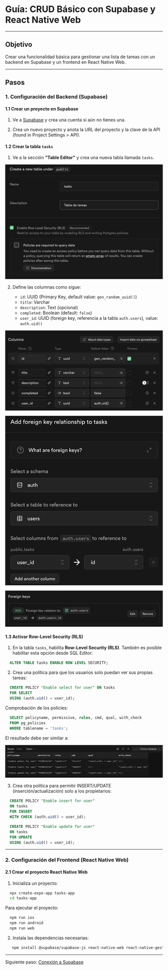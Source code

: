 # Guía: CRUD Básico con Supabase y React Native Web

---

## Objetivo
Crear una funcionalidad básica para gestionar una lista de tareas con un backend en Supabase y un frontend en React Native Web.

---

## Pasos

### 1. Configuración del Backend (Supabase)

#### 1.1 Crear un proyecto en Supabase

1. Ve a [Supabase](https://supabase.com/) y crea una cuenta si aún no tienes una.

2. Crea un nuevo proyecto y anota la URL del proyecto y la clave de la API (found in Project Settings > API).

#### 1.2 Crear la tabla `tasks`

1. Ve a la sección **"Table Editor"** y crea una nueva tabla llamada `tasks`.

![Tabla Tasks](image.png)

2. Define las columnas como sigue:

   - `id`: UUID (Primary Key, default value: `gen_random_uuid()`)
   - `title`: Varchar
   - `description`: Text (opcional)
   - `completed`: Boolean (default: `false`)
   - `user_id`: UUID (foreign key, referencia a la tabla `auth.users`), value: `auth.uid()`

![Tabla Tasks 2](image-1.png)

![Tabla Tasks 3](image-2.png)

![Tabla Tasks 4](image-3.png)

#### 1.3 Activar Row-Level Security (RLS)

1. En la tabla `tasks`, habilita **Row-Level Security (RLS)**. También es posible habilitar esta opción desde SQL Editor:

```sql
  ALTER TABLE tasks ENABLE ROW LEVEL SECURITY;
```

2. Crea una política para que los usuarios solo puedan ver sus propias tareas:

```sql
  CREATE POLICY "Enable select for user" ON tasks
  FOR SELECT
  USING (auth.uid() = user_id);
```

Comprobación de los policies:

```sql
  SELECT policyname, permissive, roles, cmd, qual, with_check 
  FROM pg_policies 
  WHERE tablename = 'tasks';
```

El resultado debe ser similar a:

![Policies](image-4.png)

3. Crea otra política para permitir INSERT/UPDATE (inserción/actualización) solo a los propietarios:

```sql
  CREATE POLICY "Enable insert for user"
  ON tasks
  FOR INSERT
  WITH CHECK (auth.uid() = user_id);
```

```sql
  CREATE POLICY "Enable update for user"
  ON tasks
  FOR UPDATE
  USING (auth.uid() = user_id);
```
---

### 2. Configuración del Frontend (React Native Web)

#### 2.1 Crear el proyecto React Native Web

1. Inicializa un proyecto:

```bash
  npx create-expo-app tasks-app
  cd tasks-app
```

Para ejecutar el proyecto:

```bash
  npm run ios
  npm run android
  npm run web
```

2. Instala las dependencias necesarias:

```bash
   npm install @supabase/supabase-js react-native-web react-native-gesture-handler
```

---

Siguiente paso: [Conexión a Supabase](./02.conexion_a_supabase.md)